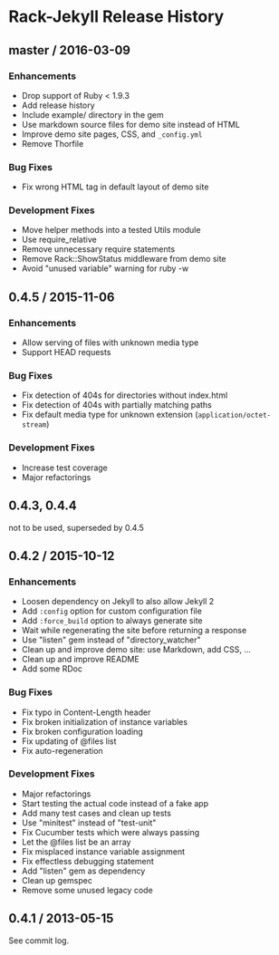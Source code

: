 # Rack-Jekyll Release History

## master / 2016-03-09

### Enhancements

  * Drop support of Ruby < 1.9.3
  * Add release history
  * Include example/ directory in the gem
  * Use markdown source files for demo site instead of HTML
  * Improve demo site pages, CSS, and `_config.yml`
  * Remove Thorfile

### Bug Fixes

  * Fix wrong HTML tag in default layout of demo site

### Development Fixes

  * Move helper methods into a tested Utils module
  * Use require_relative
  * Remove unnecessary require statements
  * Remove Rack::ShowStatus middleware from demo site
  * Avoid "unused variable" warning for ruby -w


## 0.4.5 / 2015-11-06

### Enhancements

  * Allow serving of files with unknown media type
  * Support HEAD requests

### Bug Fixes

  * Fix detection of 404s for directories without index.html
  * Fix detection of 404s with partially matching paths
  * Fix default media type for unknown extension (`application/octet-stream`)

### Development Fixes

  * Increase test coverage
  * Major refactorings


## 0.4.3, 0.4.4

not to be used, superseded by 0.4.5


## 0.4.2 / 2015-10-12

### Enhancements

  * Loosen dependency on Jekyll to also allow Jekyll 2
  * Add `:config` option for custom configuration file
  * Add `:force_build` option to always generate site
  * Wait while regenerating the site before returning a response
  * Use "listen" gem instead of "directory_watcher"
  * Clean up and improve demo site: use Markdown, add CSS, ...
  * Clean up and improve README
  * Add some RDoc

### Bug Fixes

  * Fix typo in Content-Length header
  * Fix broken initialization of instance variables
  * Fix broken configuration loading
  * Fix updating of @files list
  * Fix auto-regeneration

### Development Fixes

  * Major refactorings
  * Start testing the actual code instead of a fake app
  * Add many test cases and clean up tests
  * Use "minitest" instead of "test-unit"
  * Fix Cucumber tests which were always passing
  * Let the @files list be an array
  * Fix misplaced instance variable assignment
  * Fix effectless debugging statement
  * Add "listen" gem as dependency
  * Clean up gemspec
  * Remove some unused legacy code


## 0.4.1 / 2013-05-15

See commit log.
